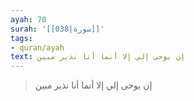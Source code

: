 ```yaml
---
ayah: 70
surah: '[[038|سورة]]'
tags:
- quran/ayah
text: إن يوحى إلي إلا أنما أنا نذير مبين
---
```

> إن يوحى إلي إلا أنما أنا نذير مبين

